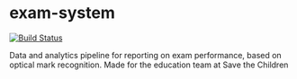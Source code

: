 # exam-system
[![Build Status](https://travis-ci.com/ShaunHowell/exam-system.svg?token=qa3pqsZkoC8q17Ekgz3K&branch=master)](https://travis-ci.com/ShaunHowell/exam-system)

Data and analytics pipeline for reporting on exam performance, based on optical mark recognition.
Made for the education team at Save the Children

